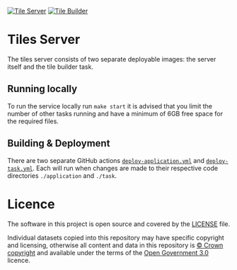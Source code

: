 [![Tile Server](https://github.com/digital-land/tiles-builder/actions/workflows/deploy-application.yml/badge.svg)](https://github.com/digital-land/tiles-builder/actions/workflows/deploy-application.yml)
[![Tile Builder](https://github.com/digital-land/tiles-builder/actions/workflows/deploy-application.yml/badge.svg)](https://github.com/digital-land/tiles-builder/actions/workflows/deploy-application.yml)

# Tiles Server

The tiles server consists of two separate deployable images: the server itself and the tile builder task.

## Running locally

To run the service locally run `make start` it is advised that you limit the number of other tasks running and have a 
minimum of 6GB free space for the required files.

## Building & Deployment

There are two separate GitHub actions [`deploy-application.yml`](.github/workflows/deploy-application.yml) and 
[`deploy-task.yml`](.github/workflows/deploy-task.yml). Each will run when changes are made to their respective
code directories `./application` and `./task`.

# Licence

The software in this project is open source and covered by the [LICENSE](LICENSE) file.

Individual datasets copied into this repository may have specific copyright and licensing, otherwise all content and 
data in this repository is [© Crown copyright](http://www.nationalarchives.gov.uk/information-management/re-using-public-sector-information/copyright-and-re-use/crown-copyright/) 
and available under the terms of the [Open Government 3.0](https://www.nationalarchives.gov.uk/doc/open-government-licence/version/3/) licence.
